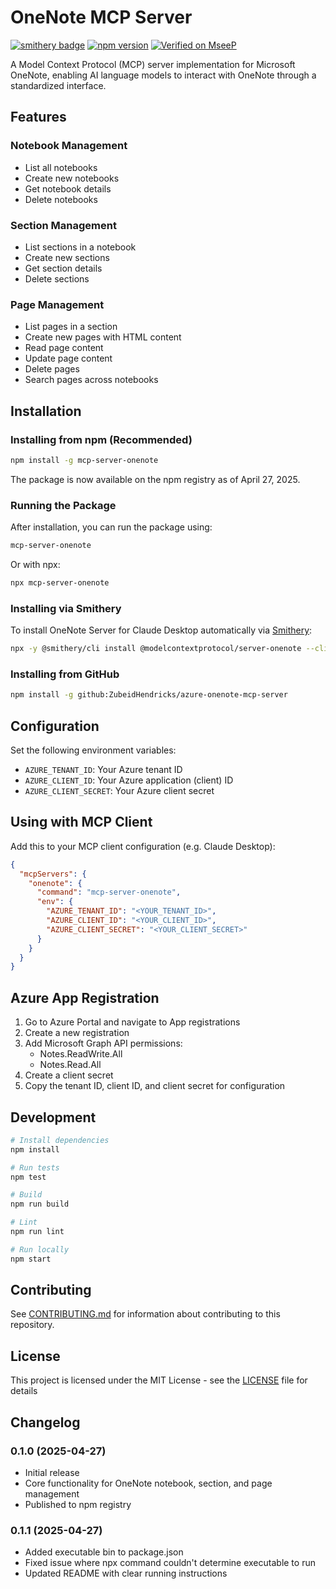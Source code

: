 # OneNote MCP Server
[![smithery badge](https://smithery.ai/badge/@modelcontextprotocol/server-onenote)](https://smithery.ai/server/@modelcontextprotocol/server-onenote)
[![npm version](https://img.shields.io/npm/v/mcp-server-onenote.svg)](https://www.npmjs.com/package/mcp-server-onenote)
[![Verified on MseeP](https://mseep.ai/badge.svg)](https://mseep.ai/app/94d05742-a658-483b-b3e3-f8a3e5ec6e23)

A Model Context Protocol (MCP) server implementation for Microsoft OneNote, enabling AI language models to interact with OneNote through a standardized interface.

## Features

### Notebook Management
- List all notebooks
- Create new notebooks
- Get notebook details
- Delete notebooks

### Section Management
- List sections in a notebook
- Create new sections
- Get section details
- Delete sections

### Page Management
- List pages in a section
- Create new pages with HTML content
- Read page content
- Update page content
- Delete pages
- Search pages across notebooks

## Installation

### Installing from npm (Recommended)
```bash
npm install -g mcp-server-onenote
```
The package is now available on the npm registry as of April 27, 2025.

### Running the Package
After installation, you can run the package using:
```bash
mcp-server-onenote
```

Or with npx:
```bash
npx mcp-server-onenote
```

### Installing via Smithery

To install OneNote Server for Claude Desktop automatically via [Smithery](https://smithery.ai/server/@modelcontextprotocol/server-onenote):

```bash
npx -y @smithery/cli install @modelcontextprotocol/server-onenote --client claude
```

### Installing from GitHub
```bash
npm install -g github:ZubeidHendricks/azure-onenote-mcp-server
```

## Configuration

Set the following environment variables:
- `AZURE_TENANT_ID`: Your Azure tenant ID
- `AZURE_CLIENT_ID`: Your Azure application (client) ID
- `AZURE_CLIENT_SECRET`: Your Azure client secret

## Using with MCP Client

Add this to your MCP client configuration (e.g. Claude Desktop):

```json
{
  "mcpServers": {
    "onenote": {
      "command": "mcp-server-onenote",
      "env": {
        "AZURE_TENANT_ID": "<YOUR_TENANT_ID>",
        "AZURE_CLIENT_ID": "<YOUR_CLIENT_ID>",
        "AZURE_CLIENT_SECRET": "<YOUR_CLIENT_SECRET>"
      }
    }
  }
}
```

## Azure App Registration

1. Go to Azure Portal and navigate to App registrations
2. Create a new registration
3. Add Microsoft Graph API permissions:
   - Notes.ReadWrite.All
   - Notes.Read.All
4. Create a client secret
5. Copy the tenant ID, client ID, and client secret for configuration

## Development

```bash
# Install dependencies
npm install

# Run tests
npm test

# Build
npm run build

# Lint
npm run lint

# Run locally
npm start
```

## Contributing

See [CONTRIBUTING.md](CONTRIBUTING.md) for information about contributing to this repository.

## License

This project is licensed under the MIT License - see the [LICENSE](LICENSE) file for details

## Changelog

### 0.1.0 (2025-04-27)
- Initial release
- Core functionality for OneNote notebook, section, and page management
- Published to npm registry

### 0.1.1 (2025-04-27)
- Added executable bin to package.json
- Fixed issue where npx command couldn't determine executable to run
- Updated README with clear running instructions
